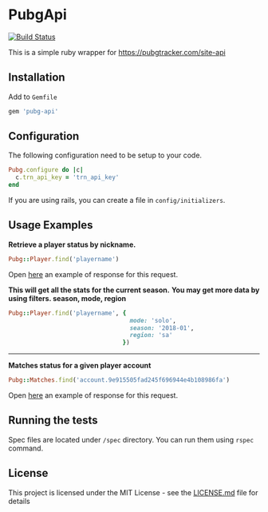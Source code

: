 # PubgApi


[![Build Status](https://travis-ci.org/viniciuszago/ruby-pubg-api.svg)](https://travis-ci.org/viniciuszago/ruby-pubg-api)

This is a simple ruby wrapper for https://pubgtracker.com/site-api

## Installation

Add to `Gemfile`

```ruby
gem 'pubg-api'
```

## Configuration

The following configuration need to be setup to your code.

```ruby
Pubg.configure do |c|
  c.trn_api_key = 'trn_api_key'
end
```

If you are using rails, you can create a file in `config/initializers`.

## Usage Examples

**Retrieve a player status by nickname.**

```ruby
Pubg::Player.find('playername')
```
Open [here](https://github.com/viniciuszago/ruby-pubg-api/blob/master/spec/fixtures/player/player_data.json) an example of response for this request.

**This will get all the stats for the current season.**
**You may get more data by using filters. season, mode, region**

```ruby
Pubg::Player.find('playername', {
                                  mode: 'solo',
                                  season: '2018-01',
                                  region: 'sa'
                                })
```


----------


**Matches status for a given player account**

```ruby
Pubg::Matches.find('account.9e915505fad245f696944e4b108986fa')
```
Open [here](https://github.com/viniciuszago/ruby-pubg-api/blob/master/spec/fixtures/matches/all_matches.json) an example of response for this request.

## Running the tests

Spec files are located under `/spec` directory. You can run them using `rspec` command.

## License

This project is licensed under the MIT License - see the [LICENSE.md](https://github.com/viniciuszago/ruby-pubg-api/blob/master/LICENSE.md) file for details

